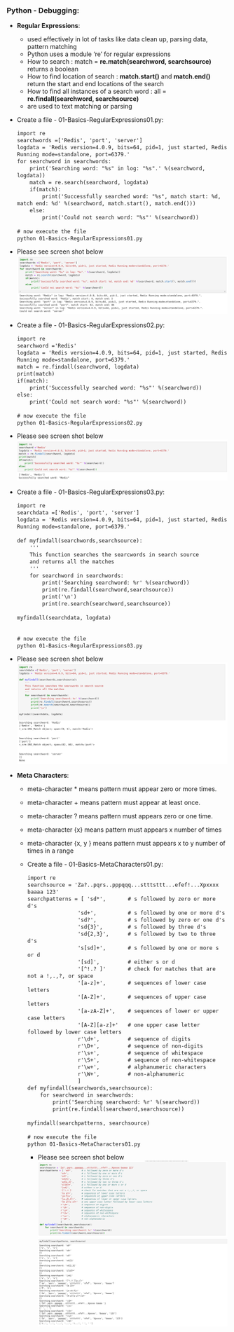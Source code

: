 ### Python - Debugging:
  * **Regular Expressions**:
    * used effectively in lot of tasks like data clean up, parsing data, pattern matching
    * Python uses a module ‘re’ for regular expressions
    * How to search : match = **re.match(searchword, searchsource)** returns a boolean
    * How to find location of search : **match.start()** and **match.end()** return the start and end locations of the search
    * How to find all instances of a search word : all = **re.findall(searchword, searchsource)**
    * are used to text matching or parsing
    
  * Create a file - 01-Basics-RegularExpressions01.py:

    
    ```
    import re
    searchwords =['Redis', 'port', 'server']
    logdata = 'Redis version=4.0.9, bits=64, pid=1, just started, Redis Running mode=standalone, port=6379.'
    for searchword in searchwords:
        print('Searching word: "%s" in log: "%s".' %(searchword, logdata))
        match = re.search(searchword, logdata)
        if(match):
            print('Successfully searched word: "%s", match start: %d, match end: %d' %(searchword, match.start(), match.end()))
        else:
            print('Could not search word: "%s"' %(searchword))
            
    # now execute the file 
    python 01-Basics-RegularExpressions01.py

    ```
  * Please see screen shot below
        ![Python Basics Regular Expressions](../images/001-016-Basics-RegularExpressions01.png)
        
  * Create a file - 01-Basics-RegularExpressions02.py:

    
    ```
    import re
    searchword ='Redis'
    logdata = 'Redis version=4.0.9, bits=64, pid=1, just started, Redis Running mode=standalone, port=6379.'
    match = re.findall(searchword, logdata)
    print(match)
    if(match):
        print('Successfully searched word: "%s"' %(searchword))
    else:
        print('Could not search word: "%s"' %(searchword))
            
    # now execute the file 
    python 01-Basics-RegularExpressions02.py

    ```
  * Please see screen shot below
        ![Python Basics Regular Expressions](../images/001-016-Basics-RegularExpressions02.png)
        
  * Create a file - 01-Basics-RegularExpressions03.py:

    
    ```
    import re
    searchdata =['Redis', 'port', 'server']
    logdata = 'Redis version=4.0.9, bits=64, pid=1, just started, Redis Running mode=standalone, port=6379.'

    def myfindall(searchwords,searchsource):
        '''
        This function searches the searcwords in search source
        and returns all the matches
        '''
        for searchword in searchwords:
            print('Searching searchword: %r' %(searchword))
            print(re.findall(searchword,searchsource))
            print('\n')
            print(re.search(searchword,searchsource))
            
    myfindall(searchdata, logdata)

            
    # now execute the file 
    python 01-Basics-RegularExpressions03.py

    ```
  * Please see screen shot below
        ![Python Basics Regular Expressions](../images/001-016-Basics-RegularExpressions03.png)
        
  * **Meta Characters**:
    * meta-character * means pattern must appear zero or more times.
    * meta-character + means pattern must appear at least once.
    * meta-character ? means pattern must appears zero or one time.
    * meta-character {x} means pattern must appears x number of times
    * meta-character {x, y } means pattern must appears x to y number of times in a range
    
    * Create a file - 01-Basics-MetaCharacters01.py:

        ```
        import re
        searchsource = 'Za?..pqrs..pppqqq...stttsttt...efef!...Xpxxxx baaaa 123'
        searchpatterns = [ 'sd*',       # s followed by zero or more d's
                        'sd+',          # s followed by one or more d's
                        'sd?',          # s followed by zero or one d's
                        'sd{3}',        # s followed by three d's
                        'sd{2,3}',      # s followed by two to three d's
                        's[sd]+',       # s followed by one or more s or d
                        '[sd]',         # either s or d
                        '[^!.? ]'       # check for matches that are not a !,.,?, or space
                        '[a-z]+',       # sequences of lower case letters
                        '[A-Z]+',       # sequences of upper case letters
                        '[a-zA-Z]+',    # sequences of lower or upper case letters
                        '[A-Z][a-z]+'   # one upper case letter followed by lower case letters
                        r'\d+',         # sequence of digits
                        r'\D+',         # sequence of non-digits
                        r'\s+',         # sequence of whitespace
                        r'\S+',         # sequence of non-whitespace
                        r'\w+',         # alphanumeric characters
                        r'\W+',         # non-alphanumeric
                        ]
        def myfindall(searchwords,searchsource):
            for searchword in searchwords:
                print('Searching searchword: %r' %(searchword))
                print(re.findall(searchword,searchsource))
                
        myfindall(searchpatterns, searchsource) 
        
        # now execute the file 
        python 01-Basics-MetaCharacters01.py

        ```
      * Please see screen shot below
            ![Python Basics Meta Characters 01](../images/001-016-Basics-MetaCharacters01.png)
            ![Python Basics Meta Characters 02](../images/001-016-Basics-MetaCharacters02.png)
            
